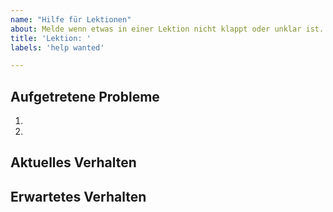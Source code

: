 ```yaml
---
name: "Hilfe für Lektionen"
about: Melde wenn etwas in einer Lektion nicht klappt oder unklar ist.
title: 'Lektion: '
labels: 'help wanted'

---
```

<!--
  Bitte beschreibe möglichst genau was deine Probleme sind.
-->

## Aufgetretene Probleme

1.
1.

## Aktuelles Verhalten


## Erwartetes Verhalten